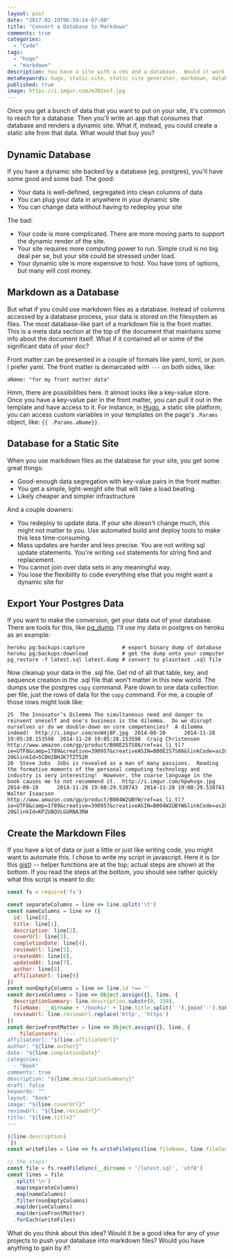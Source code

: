 ```yaml
---
layout: post
date: "2017-02-19T06:59:14-07:00"
title: "Convert a Database to Markdown"
comments: true
categories:
  - "Code"
tags:
  - "hugo"
  - "markdown"
description: You have a site with a cms and a database.  Would it work as a static site based on markdown?  Maybe.
metaKeywords: hugo, static-site, static site generator, markdown, database, cms
published: true
image: https://i.imgur.com/mJ02xsf.jpg
---
```


Once you get a bunch of data that you want to put on your site, it's common to reach for a database.  Then you'll write an app that consumes that database and renders a dynamic site.  What if, instead, you could create a static site from that data.  What would that buy you?

<!--more-->

## Dynamic Database

If you have a dynamic site backed by a database (eg, postgres), you'll have some good and some bad.  The good:

- Your data is well-defined, segregated into clean columns of data
- You can plug your data in anywhere in your dynamic site
- You can change data without having to redeploy your site

The bad:

- Your code is more complicated.  There are more moving parts to support the dynamic render of the site.
- Your site requires more computing power to run.  Simple crud is no big deal per se, but your site could be stressed under load.
- Your dynamic site is more expensive to host.  You have tons of options, but many will cost money.

## Markdown as a Database

But what if you could use markdown files as a database.  Instead of columns accessed by a database process, your data is stored on the filesystem as files.  The most database-like part of a markdown file is the front matter.  This is a meta data section at the top of the document that maintains some info about the document itself.  What if it contained all or some of the significant data of your doc?  

Front matter can be presented in a couple of formats like yaml, toml, or json.  I prefer yaml.  The front matter is demarcated with `---` on both sides, like:

```
aName: "for my front matter data"
```

Hmm, there are possibilities here.  It almost looks like a key-value store.  Once you have a key-value pair in the front matter, you can pull it out in the template and have access to it.  For instance, in [Hugo](http://gohugo.io/), a static site platform, you can access custom variables in your templates on the page's `.Params` object, like: `{{ .Params.aName}}`.

## Database for a Static Site

When you use markdown files as the database for your site, you get some great things:

- Good-enough data segregation with key-value pairs in the front matter.
- You get a simple, light-weight site that will take a load beating. 
- Likely cheaper and simpler infrastructure

And a couple downers:

- You redeploy to update data.  If your site doesn't change much, this might not matter to you.  Use automated build and deploy tools to make this less time-consuming.
- Mass updates are harder and less precise.  You are not writing sql update statements.  You're writing `sed` statements for string find and replacement.
- You cannot join over data sets in any meaningful way.
- You lose the flexibility to code everything else that you might want a dynamic site for

## Export Your Postgres Data

If you want to make the conversion, get your data out of your database.  There are tools for this, like [pg_dump](https://www.postgresql.org/docs/9.1/static/backup-dump.html).  I'll use my data in postgres on heroku as an example:

```
heroku pg:backups:capture            # export binary dump of database
heroku pg:backups:download           # get the dump onto your computer
pg_restore -f latest.sql latest.dump # convert to plaintext .sql file
```

Now cleanup your data in the .sql file.  Get rid of all that table, key, and sequence creation in the .sql file that won't matter in this new world.  The dumps use the postgres `copy` command.  Pare down to one data collection per file, just the rows of data for the `copy` command.  For me, a couple of those rows might look like:

```
25	The Innovator’s Dilemma	The simultaneous need and danger to reinvent oneself and one's business is the dilemma.  Do we disrupt ourselves or do we double-down on core competencies?  A dilemma indeed!	http://i.imgur.com/exW4j8F.jpg	2014-08-20		2014-11-28 19:05:28.153598	2014-11-28 19:05:28.153598	Craig Christensen	http://www.amazon.com/gp/product/B00E257S86/ref=as_li_tl?ie=UTF8&camp=1789&creative=390957&creativeASIN=B00E257S86&linkCode=as2&tag=jaktre-20&linkId=5CDH2BHJK7TZT52R
26	Steve Jobs	Jobs is revealed as a man of many passions.  Reading the formative moments of the personal computing technology and industry is very interesting!  However, the coarse language in the book causes me to not recommend it.	http://i.imgur.com/hpwhvgx.jpg	2014-09-10		2014-11-28 19:08:29.530743	2014-11-28 19:08:29.530743	Walter Isaacson	http://www.amazon.com/gp/product/B004W2UBYW/ref=as_li_tl?ie=UTF8&camp=1789&creative=390957&creativeASIN=B004W2UBYW&linkCode=as2&tag=jaktre-20&linkId=KPZUBQVLGURNA3RW
```

## Create the Markdown Files

If you have a lot of data or just a little or just like writing code, you might want to automate this.  I chose to write my script in javascript.  Here it is (or this [gist](https://gist.github.com/jaketrent/87d0695ab865d4a739be59434261bbd0)) -- helper functions are at the top; actual steps are shown at the bottom.  If you read the steps at the bottom, you should see rather quickly what this script is meant to do:

```js
const fs = require('fs')

const separateColumns = line => line.split('\t')
const nameColumns = line => ({
  id: line[0],
  title: line[1],
  description: line[2],
  coverUrl: line[3],
  completionDate: line[4],
  reviewUrl: line[5],
  createdAt: line[6],
  updatedAt: line[7],
  author: line[8],
  affiliateUrl: line[9]
})
const nonEmptyColumns = line => line.id !== ''
const deriveColumns = line => Object.assign({}, line, {
  descriptionSummary: line.description.substr(0, 150),
  fileName: __dirname + '/books/' + line.title.split(' ').join('-').toLowerCase() + '.md',
  reviewUrl: line.reviewUrl.replace('http', 'https')
})
const deriveFrontMatter = line => Object.assign({}, line, {
    fileContents: `---
affiliateUrl: "${line.affiliateUrl}"
author: "${line.author}"
date: "${line.completionDate}"
categories:
  - "Book"
comments: true
description: "${line.descriptionSummary}"
draft: false
keywords: ""
layout: "book"
image: "${line.coverUrl}"
reviewUrl: "${line.reviewUrl}"
title: "${line.title}"
---

${line.description}
`})
const writeFiles = line => fs.writeFileSync(line.fileName, line.fileContents)

// the steps!
const file = fs.readFileSync(__dirname + '/latest.sql', 'utf8')
const lines = file
  .split('\n')
  .map(separateColumns)
  .map(nameColumns)
  .filter(nonEmptyColumns)
  .map(deriveColumns)
  .map(deriveFrontMatter)
  .forEach(writeFiles)
```

What do you think about this idea?  Would it be a good idea for any of your projects to push your database into markdown files?  Would you have anything to gain by it?
